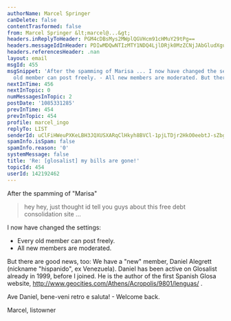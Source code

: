 ```yaml
---
authorName: Marcel Springer
canDelete: false
contentTrasformed: false
from: Marcel Springer &lt;marcel@...&gt;
headers.inReplyToHeader: PGM4cDBsMys2MWplQGVHcm91cHMuY29tPg==
headers.messageIdInHeader: PDIwMDQwNTIzMTY1NDQ4LjlDRjk0MzZCNjJAbGludXgubG9jYWw+
headers.referencesHeader: .nan
layout: email
msgId: 455
msgSnippet: 'After the spamming of Marisa ... I now have changed the settings: - Every
  old member can post freely. - All new members are moderated. But there are good'
nextInTime: 456
nextInTopic: 0
numMessagesInTopic: 2
postDate: '1085331285'
prevInTime: 454
prevInTopic: 454
profile: marcel_ingo
replyTo: LIST
senderId: uClFiHWeuPXKeLBH3JQXUSXARqClHkyh8BVCl-1pjLTDjr2HkO0eebtJ-sZbg5Bk5JYDj-2S7XMtjSfKsn2qosCPP7Tzw4q5C-poMg
spamInfo.isSpam: false
spamInfo.reason: '0'
systemMessage: false
title: 'Re: [glosalist] my bills are gone!'
topicId: 454
userId: 142192462
---
```



After the spamming of "Marisa" 

 > hey hey, just thought id tell you guys about this free debt
 > consolidation site ... 

I now have changed the settings: 

 - Every old member can post freely. 
 - All new members are moderated. 

But there are good news, too:  We have a "new" member, Daniel 
Alegrett (nickname "hispanido", ex Venezuela).  Daniel has been active
on Glosalist already in 1999, before I joined.  He is the author of
the first Spanish Glosa website,
http://www.geocities.com/Athens/Acropolis/9801/lenguas/ .   

Ave Daniel, bene-veni retro e saluta! - Welcome back.  

Marcel, listowner 



